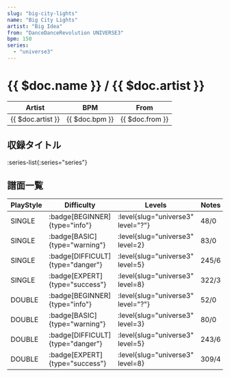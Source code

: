 ```yaml
---
slug: "big-city-lights"
name: "Big City Lights"
artist: "Big Idea"
from: "DanceDanceRevolution UNIVERSE3"
bpm: 150
series:
  - "universe3"
---
```


# {{ $doc.name }} / {{ $doc.artist }}

|Artist|BPM|From|
|------|---|----|
|{{ $doc.artist }}|{{ $doc.bpm }}|{{ $doc.from }}|

## 収録タイトル

:series-list{:series="series"}

## 譜面一覧

|PlayStyle|Difficulty|Levels|Notes|Movie|
|---------|----------|------|-----|-----|
|SINGLE| :badge[BEGINNER]{type="info"}|<div class="field is-grouped is-grouped-multiline"> :level{slug="universe3" level="?"}</div>|48/0||
|SINGLE| :badge[BASIC]{type="warning"}|<div class="field is-grouped is-grouped-multiline"> :level{slug="universe3" level=2}</div>|83/0||
|SINGLE| :badge[DIFFICULT]{type="danger"}|<div class="field is-grouped is-grouped-multiline"> :level{slug="universe3" level=5}</div>|245/6||
|SINGLE| :badge[EXPERT]{type="success"}|<div class="field is-grouped is-grouped-multiline"> :level{slug="universe3" level=8}</div>|322/3||
|DOUBLE| :badge[BEGINNER]{type="info"}|<div class="field is-grouped is-grouped-multiline"> :level{slug="universe3" level="?"}</div>|52/0||
|DOUBLE| :badge[BASIC]{type="warning"}|<div class="field is-grouped is-grouped-multiline"> :level{slug="universe3" level=3}</div>|80/0||
|DOUBLE| :badge[DIFFICULT]{type="danger"}|<div class="field is-grouped is-grouped-multiline"> :level{slug="universe3" level=5}</div>|243/6||
|DOUBLE| :badge[EXPERT]{type="success"}|<div class="field is-grouped is-grouped-multiline"> :level{slug="universe3" level=8}</div>|309/4||
